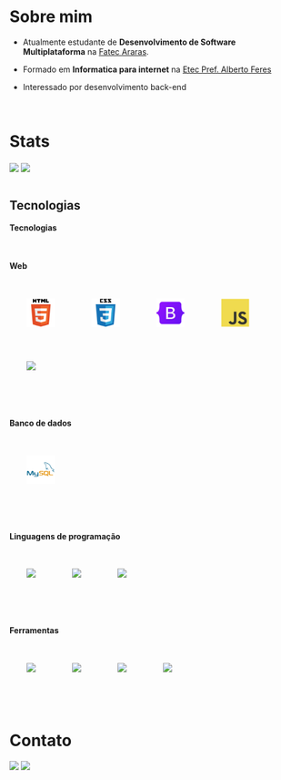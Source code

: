 <h1> Sobre mim </h1>

- Atualmente estudante de **Desenvolvimento de Software Multiplataforma** na <a href="https://fatecararas.cps.sp.gov.br/">Fatec Araras</a>.

- Formado em **Informatica para internet** na <a href="http://www.albertoferes.com.br">Etec Pref. Alberto Feres</a>

- Interessado por desenvolvimento back-end

</br>

<h1> Stats </h1>

<div>
  <img height="180em" align="center" src="https://github-readme-stats.vercel.app/api/top-langs/?username=Lifer18&theme=radical&layout=compact&langs_count=10" />
  <img height="180em" align="center" src="https://github-readme-stats.vercel.app/api?username=Lifer18&show_icons=true&theme=radical&layout=compact&include_all_commits=true&count_private=true"/>
  
</div> 
 
<br/>

<h2> Tecnologias </h2>

**Tecnologias**

<br/>
<h4> Web </h4>
<div>
<img height="50em" align="center" style="padding:30px;" src="https://raw.githubusercontent.com/devicons/devicon/1119b9f84c0290e0f0b38982099a2bd027a48bf1/icons/html5/html5-original-wordmark.svg">
<img height="50em" align="center" style="padding:30px;" src="https://raw.githubusercontent.com/devicons/devicon/1119b9f84c0290e0f0b38982099a2bd027a48bf1/icons/css3/css3-original-wordmark.svg"/>
<img height="50em" align="center" style="padding:30px;" src="https://raw.githubusercontent.com/devicons/devicon/1119b9f84c0290e0f0b38982099a2bd027a48bf1/icons/bootstrap/bootstrap-original.svg"/>
<img height="50em" align="center" style="padding:30px;" src="https://raw.githubusercontent.com/devicons/devicon/1119b9f84c0290e0f0b38982099a2bd027a48bf1/icons/javascript/javascript-original.svg"/>
<img height="50em" align="center" style="padding:30px;" src="https://cdn.jsdelivr.net/gh/devicons/devicon/icons/php/php-original.svg"/>
</div>
<br/>

<br/>
<h4> Banco de dados </h4>
<div>
<img height="50em" align="center" style="padding:30px;" src="https://raw.githubusercontent.com/devicons/devicon/1119b9f84c0290e0f0b38982099a2bd027a48bf1/icons/mysql/mysql-original-wordmark.svg"/>
</div>
<br/>

<br/>
<h4> Linguagens de programação </h4>
<div>
<img height="50em" align="center" style="padding:30px;" src="https://www.alura.com.br/artigos/assets/formacao-linguagem-c-plus-plus/img-01.png"/>
<img height="50em" align="center" style="padding:30px;" src="https://cdn.jsdelivr.net/gh/devicons/devicon/icons/php/php-original.svg"/>
<img height="50em" align="center" style="padding:30px;" src="https://cdn.jsdelivr.net/gh/devicons/devicon/icons/java/java-original.svg"/>
</div>  
<br/>

<br/>
<h4> Ferramentas </h4>
<div>
<img height="50em" align="center" style="padding:30px;" src="https://cdn.jsdelivr.net/gh/devicons/devicon/icons/vscode/vscode-original.svg"/>
<img height="50em" align="center" style="padding:30px;" src="https://upload.wikimedia.org/wikipedia/commons/thumb/9/98/Apache_NetBeans_Logo.svg/888px-Apache_NetBeans_Logo.svg.png"/>
<img height="50em" align="center" style="padding:30px;" src="https://encrypted-tbn0.gstatic.com/images?q=tbn:ANd9GcTNOqOm1H4Om8hhDnksI1D8M1g9IgBTF_QVhzp-oT-e-AjWqxsIiWOklFWUt4M8HEIgHFc&usqp=CAU"/>
<img height="50em" align="center" style="padding:30px;" src="https://upload.wikimedia.org/wikipedia/commons/3/32/HeidiSQL_logo_image.png"/>
</div>  
<br/>


<br/>

<h1> Contato </h1>
<div>
    <a href = "mailto:fernando-maldonado@hotmail.com"><img src="https://img.shields.io/badge/Microsoft_Outlook-0078D4?style=for-the-badge&logo=microsoft-outlook&logoColor=white"></a>
    <a href="https://www.linkedin.com/in/fernando-maldonado-fernandes/" target="_blank"><img src="https://img.shields.io/badge/-LinkedIn-%230077B5?style=for-the-badge&logo=linkedin&logoColor=white"></a> 
</div>
